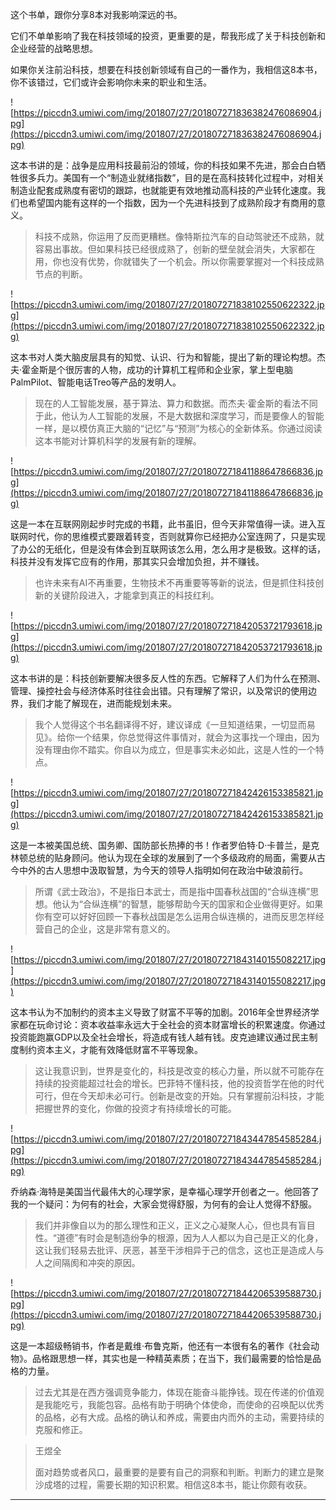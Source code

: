这个书单，跟你分享8本对我影响深远的书。

它们不单单影响了我在科技领域的投资，更重要的是，帮我形成了关于科技创新和企业经营的战略思想。

如果你关注前沿科技，想要在科技创新领域有自己的一番作为，我相信这8本书，你不该错过，它们或许会影响你未来的职业和生活。

![https://piccdn3.umiwi.com/img/201807/27/201807271836382476086904.jpg](https://piccdn3.umiwi.com/img/201807/27/201807271836382476086904.jpg)

这本书讲的是：战争是应用科技最前沿的领域，你的科技如果不先进，那会白白牺牲很多兵力。美国有一个“制造业就绪指数”，目的是在高科技转化过程中，对相关制造业配套成熟度有密切的跟踪，也就能更有效地推动高科技的产业转化速度。我们也希望国内能有这样的一个指数，因为一个先进科技到了成熟阶段才有商用的意义。

> 科技不成熟，你运用了反而更糟糕。像特斯拉汽车的自动驾驶还不成熟，就容易出事故。但如果科技已经很成熟了，创新的壁垒就会消失，大家都在用，你也没有优势，你就错失了一个机会。所以你需要掌握对一个科技成熟节点的判断。

![https://piccdn3.umiwi.com/img/201807/27/201807271838102550622322.jpg](https://piccdn3.umiwi.com/img/201807/27/201807271838102550622322.jpg)

这本书对人类大脑皮层具有的知觉、认识、行为和智能，提出了新的理论构想。杰夫·霍金斯是个很厉害的人物，成功的计算机工程师和企业家，掌上型电脑PalmPilot、智能电话Treo等产品的发明人。

> 现在的人工智能发展，基于算法、算力和数据。而杰夫·霍金斯的看法不同于此，他认为人工智能的发展，不是大数据和深度学习，而是要像人的智能一样，是以模仿真正大脑的“记忆”与“预测”为核心的全新体系。你通过阅读这本书能对计算机科学的发展有新的理解。

![https://piccdn3.umiwi.com/img/201807/27/201807271841188647866836.jpg](https://piccdn3.umiwi.com/img/201807/27/201807271841188647866836.jpg)

这是一本在互联网刚起步时完成的书籍，此书虽旧，但今天非常值得一读。进入互联网时代，你的思维模式要跟着转变，否则就算你已经把办公室连网了，只是实现了办公的无纸化，但是没有体会到互联网该怎么用，怎么用才是极致。这样的话，科技并没有发挥它应有的作用，那其实只会增加负担，并不赚钱。

> 也许未来有AI不再重要，生物技术不再重要等等新的说法，但是抓住科技创新的关键阶段进入，才能拿到真正的科技红利。

![https://piccdn3.umiwi.com/img/201807/27/201807271842053721793618.jpg](https://piccdn3.umiwi.com/img/201807/27/201807271842053721793618.jpg)

这本书讲的是：科技创新要解决很多反人性的东西。它解释了人们为什么在预测、管理、操控社会与经济体系时往往会出错。只有理解了常识，以及常识的使用边界，我们才能了解现在，进而能规划未来。

> 我个人觉得这个书名翻译得不好，建议译成《一旦知道结果，一切显而易见》。给你一个结果，你总觉得这件事情对，就会为这事找一个理由，因为没有理由你不踏实。你自以为成立，但是事实未必如此，这是人性的一个特点。

![https://piccdn3.umiwi.com/img/201807/27/201807271842426153385821.jpg](https://piccdn3.umiwi.com/img/201807/27/201807271842426153385821.jpg)

这是一本被美国总统、国务卿、国防部长热捧的书！作者罗伯特·D·卡普兰，是克林顿总统的贴身顾问。他认为现在全球的发展到了一个多级政府的局面，需要从古今中外的古人思想中汲取智慧，为今天的领导人指明如何在政治中破浪前行。

> 所谓《武士政治》，不是指日本武士，而是指中国春秋战国的“合纵连横”思想。他认为“合纵连横”的智慧，能够帮助今天的国家和企业做得更好。如果你有空可以好好回顾一下春秋战国是怎么运用合纵连横的，进而反思怎样经营自己的企业，这是非常有意义的。

![https://piccdn3.umiwi.com/img/201807/27/201807271843140155082217.jpg](https://piccdn3.umiwi.com/img/201807/27/201807271843140155082217.jpg)

这本书认为不加制约的资本主义导致了财富不平等的加剧。2016年全世界经济学家都在玩命讨论：资本收益率永远大于全社会的资本财富增长的积累速度。你通过投资能跑赢GDP以及全社会增长，将造成有钱人越有钱。皮克迪建议通过民主制度制约资本主义，才能有效降低财富不平等现象。

> 这让我意识到，世界是变化的，科技是改变的核心力量，所以就不可能存在持续的投资能超过社会的增长。巴菲特不懂科技，他的投资哲学在他的时代可行，但在今天却未必可行。创新是改变的开始。只有掌握前沿科技，才能把握世界的变化，你做的投资才有持续增长的可能。

![https://piccdn3.umiwi.com/img/201807/27/201807271843447854585284.jpg](https://piccdn3.umiwi.com/img/201807/27/201807271843447854585284.jpg)

乔纳森·海特是美国当代最伟大的心理学家，是幸福心理学开创者之一。他回答了我的一个疑问：为何有的社会，大家会觉得舒服，为何有的会让人觉得不舒服。

> 我们并非像自以为的那么理性和正义，正义之心凝聚人心，但也具有盲目性。“道德”有时会是制造纷争的根源，因为人人都以为自己是正义的化身，这让我们轻易去批评、厌恶，甚至干涉相异于己的信念，这也正是造成人与人之间隔阂和冲突的原因。

![https://piccdn3.umiwi.com/img/201807/27/201807271844206539588730.jpg](https://piccdn3.umiwi.com/img/201807/27/201807271844206539588730.jpg)

这是一本超级畅销书，作者是戴维·布鲁克斯，他还有一本很有名的著作《社会动物》。品格跟思想一样，其实也是一种精英素质；在当下，我们最需要的恰恰是品格的力量。

> 过去尤其是在西方强调竞争能力，体现在能奋斗能挣钱。现在传递的价值观是我能吃亏，我能包容。品格有助于明确个体使命，而使命的召唤配以优秀的品格，必有大成。品格的确认和养成，需要由内而外的主动，需要持续的克服和修正。

> 王煜全
> 
> 面对趋势或者风口，最重要的是要有自己的洞察和判断。判断力的建立是聚沙成塔的过程，需要长期的知识积累。相信这8本书，能让你颇有收获。

---
